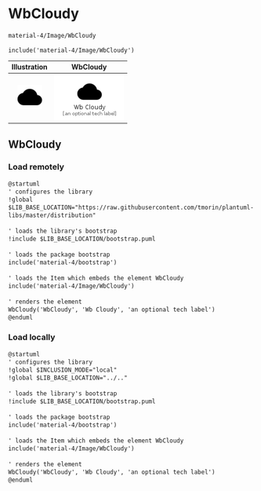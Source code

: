 # WbCloudy


```text
material-4/Image/WbCloudy
```

```text
include('material-4/Image/WbCloudy')
```



| Illustration | WbCloudy |
| :---: | :---: |
| ![illustration for Illustration](../../material-4/Image/WbCloudy.png) | ![illustration for WbCloudy](../../material-4/Image/WbCloudy.Local.png) |




## WbCloudy

### Load remotely
```plantuml
@startuml
' configures the library
!global $LIB_BASE_LOCATION="https://raw.githubusercontent.com/tmorin/plantuml-libs/master/distribution"

' loads the library's bootstrap
!include $LIB_BASE_LOCATION/bootstrap.puml

' loads the package bootstrap
include('material-4/bootstrap')

' loads the Item which embeds the element WbCloudy
include('material-4/Image/WbCloudy')

' renders the element
WbCloudy('WbCloudy', 'Wb Cloudy', 'an optional tech label')
@enduml
```

### Load locally
```plantuml
@startuml
' configures the library
!global $INCLUSION_MODE="local"
!global $LIB_BASE_LOCATION="../.."

' loads the library's bootstrap
!include $LIB_BASE_LOCATION/bootstrap.puml

' loads the package bootstrap
include('material-4/bootstrap')

' loads the Item which embeds the element WbCloudy
include('material-4/Image/WbCloudy')

' renders the element
WbCloudy('WbCloudy', 'Wb Cloudy', 'an optional tech label')
@enduml
```

